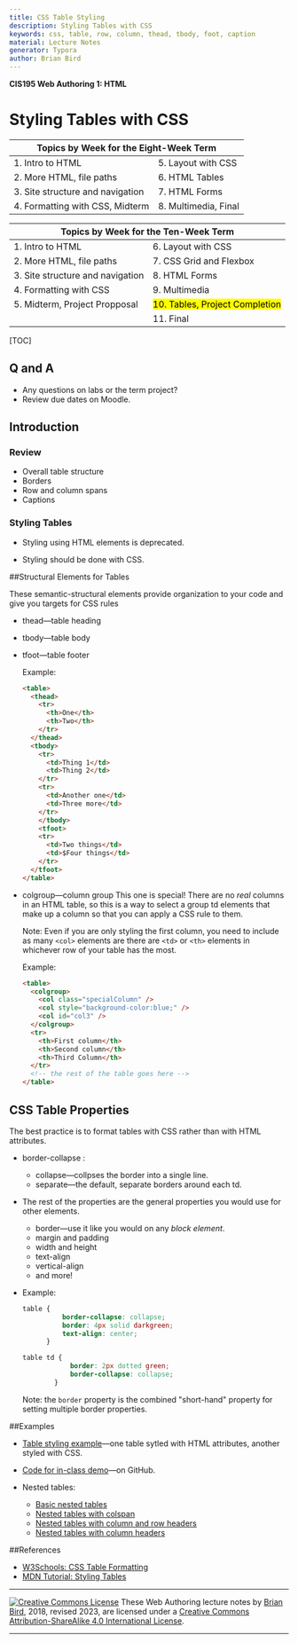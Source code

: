 ```yaml
---
title: CSS Table Styling
description: Styling Tables with CSS
keywords: css, table, row, column, thead, tbody, foot, caption
material: Lecture Notes
generator: Typora
author: Brian Bird
---
```

**CIS195 Web Authoring 1: HTML**

<h1>Styling Tables with CSS</h1>



<table hidden>
  <thead>
    <tr>
      <th colspan="2">Topics by Week for the Eight-Week Term</th>
    </tr>
  </thead>
  <tbody>
    <tr>
      <td>1. Intro to HTML</td>
      <td>5. Layout with CSS</td>
    </tr>
    <tr>
      <td>2. More HTML, file paths</td>
      <td>6. HTML Tables</td>
    </tr>
    <tr>
      <td>3. Site structure and navigation</td>
      <td>7. HTML Forms</td>
    </tr>
    <tr>
      <td>4. Formatting with CSS, Midterm</td>
      <td>8. Multimedia, Final</td>
    </tr>
  </tbody>
</table>
<table >
  <thead>
    <tr>
      <th colspan="2">Topics by Week for the Ten-Week Term</th>
    </tr>
  </thead>
  <tbody>
    <tr>
      <td>1. Intro to HTML</td>
      <td>6. Layout with CSS</td>
    </tr>
    <tr>
      <td>2. More HTML, file paths</td>
      <td>7. CSS Grid and Flexbox</td>
    </tr>
    <tr>
      <td>3. Site structure and navigation</td>
      <td>8. HTML Forms</td>
    </tr>
    <tr>
      <td>4. Formatting with CSS</td>
      <td>9. Multimedia</td>
    </tr>
    <tr>
      <td>5. Midterm, Project Propposal</td>
      <td><mark>10. Tables, Project Completion</mark></td>
    </tr>
      <tr>
          <td></td>
          <td>11. Final</td>
      </tr>
  </tbody>
</table>


[TOC]

## Q and A

- Any questions on labs or the term project?
- Review due dates on Moodle.



## Introduction

### Review

-   Overall table structure
-   Borders
-    Row and column spans
-   Captions

### Styling Tables

- Styling using HTML elements is deprecated.

- Styling should be done with CSS.

  

##Structural Elements for Tables

These semantic-structural elements provide organization to your code and give you targets for CSS rules

- thead&mdash;table heading

- tbody&mdash;table body

- tfoot&mdash;table footer

  Example:

  ```html
  <table>
    <thead>
      <tr>
        <th>One</th>
        <th>Two</th>
      </tr>
    </thead> 
    <tbody>
      <tr>
        <td>Thing 1</td>
        <td>Thing 2</td>
      </tr>
      <tr>
        <td>Another one</td>
        <td>Three more</td>
      </tr>
      </tbody>
      <tfoot>
      <tr>
        <td>Two things</td>
        <td>$Four things</td>
      </tr>
    </tfoot>
  </table>
  ```

  

- colgroup&mdash;column group 
  This one is special! There are no *real* columns in an HTML table, so this is a way to select a group td elements that make up a column so that you can apply a CSS rule to them.

  Note: Even if you are only styling the first column, you need to include as many `<col>` elements are there are `<td>` or `<th>` elements in whichever row of your table has the most.

  Example:
  
  ```html
  <table>
    <colgroup>
      <col class="specialColumn" />
      <col style="background-color:blue;" />
      <col id="col3" />
    </colgroup>
    <tr>
      <th>First column</th>
      <th>Second column</th>
      <th>Third Column</th>
    </tr>
    <!-- the rest of the table goes here -->
  </table>
  ```



## CSS Table Properties

The best practice is to format tables with CSS rather than with HTML attributes. 

- border-collapse : 

  - collapse&mdash;collpses the border into a single line.
  - separate&mdash;the default, separate borders around each td.

- The rest of the properties are the general properties you would use for other elements. 

  - border&mdash;use it like you would on any *block element*.
  - margin and padding
  - width and height
  - text-align
  - vertical-align
  - and more!

- Example:

  ```css
  table {
            border-collapse: collapse;
            border: 4px solid darkgreen;
            text-align: center;
        }
  
  table td {
              border: 2px dotted green;
              border-collapse: collapse;
          }
  ```

  Note: the `border` property is the combined "short-hand" property for setting multiple border properties.

  

##Examples

* [Table styling example](https://lcc-cit.github.io/CIS195-CourseMaterials/Examples/TableDemo/TableDemo.html)&mdash;one table sytled with HTML attributes, another styled with CSS.

* [Code for in-class demo](https://github.com/LCC-CIT/CIS195-Demos/tree/master/Tables)&mdash;on GitHub.

* Nested tables:

  * [Basic nested tables](https://lcc-cit.github.io/CIS195-CourseMaterials/Examples/NestedTables/NestedTables.html)
  * [Nested tables with colspan](https://lcc-cit.github.io/CIS195-CourseMaterials/Examples/NestedTables/ColspanDemo.html)
  * [Nested tables with column and row headers](https://lcc-cit.github.io/CIS195-CourseMaterials/Examples/NestedTables/NestedTables+ColAndRowHeaders.html)
  * [Nested tables with column headers](https://lcc-cit.github.io/CIS195-CourseMaterials/Examples/NestedTables/NestedTables+ColumnHeaders.html)
  
  

##References

* [W3Schools: CSS Table Formatting](https://www.w3schools.com/css/css_table.asp)
* [MDN Tutorial: Styling Tables](https://developer.mozilla.org/en-US/docs/Learn/CSS/Styling_boxes/Styling_tables)



------

[![Creative Commons License](https://i.creativecommons.org/l/by-sa/4.0/88x31.png)](http://creativecommons.org/licenses/by-sa/4.0/) These Web Authoring lecture notes by [Brian Bird](https://profbird.dev), 2018, revised <time>2023</time>, are licensed under a [Creative Commons Attribution-ShareAlike 4.0 International License](http://creativecommons.org/licenses/by-sa/4.0/). 

------------

